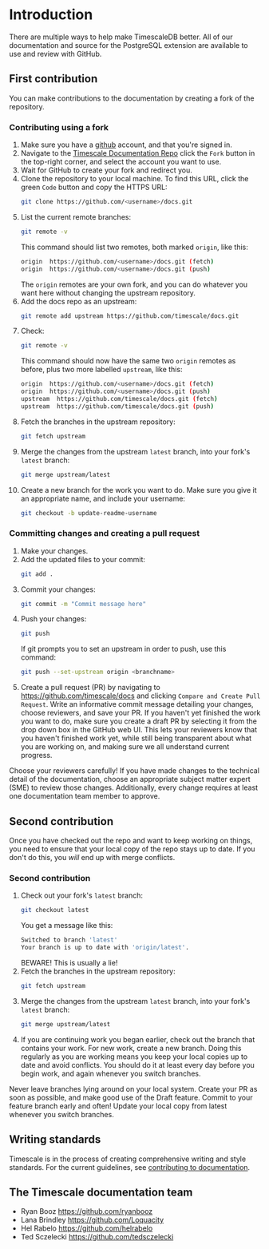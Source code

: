 # Introduction
There are multiple ways to help make TimescaleDB better. All of our
documentation and source for the PostgreSQL extension are available to use and
review with GitHub.

## First contribution
You can make contributions to the documentation by creating a fork of the
repository.

<procedure>

### Contributing using a fork
1.  Make sure you have a [github](github.com) account, and that you're signed in.
1.  Navigate to the [Timescale Documentation
Repo](https://github.com/timescale/docs) click the `Fork` button in the
top-right corner, and select the account you want to use.
1.  Wait for GitHub to create your fork and redirect you.
1.  Clone the repository to your local machine. To find this URL, click the green
    `Code` button and copy the HTTPS URL:
    ```bash
    git clone https://github.com/<username>/docs.git
    ```
1.  List the current remote branches:
    ```bash
    git remote -v
    ```
    This command should list two remotes, both marked `origin`, like this:
    ```bash
    origin  https://github.com/<username>/docs.git (fetch)
    origin  https://github.com/<username>/docs.git (push)
    ```
    The `origin` remotes are your own fork, and you can do whatever you want here without changing the upstream repository.
1.  Add the docs repo as an upstream:
    ```bash
    git remote add upstream https://github.com/timescale/docs.git
    ```
1.  Check:
    ```bash
    git remote -v
    ```
    This command should now have the same two `origin` remotes as before, plus two more labelled `upstream`, like this:
    ```bash
    origin  https://github.com/<username>/docs.git (fetch)
    origin  https://github.com/<username>/docs.git (push)
    upstream  https://github.com/timescale/docs.git (fetch)
    upstream  https://github.com/timescale/docs.git (push)
    ```
1.  Fetch the branches in the upstream repository:
    ```bash
    git fetch upstream
    ```
1.  Merge the changes from the upstream `latest` branch, into your fork's
    `latest` branch:
    ```bash
    git merge upstream/latest
    ```
1.  Create a new branch for the work you want to do. Make sure you give it an
    appropriate name, and include your username:
    ```bash
    git checkout -b update-readme-username
    ```

</procedure>

<procedure>

### Committing changes and creating a pull request
1.  Make your changes.
1.  Add the updated files to your commit:
    ```bash
    git add .
    ```
1.  Commit your changes:
    ```bash
    git commit -m "Commit message here"
    ```
1.  Push your changes:
    ```bash
    git push
    ```
    If git prompts you to set an upstream in order to push, use this command:
    ```bash
    git push --set-upstream origin <branchname>
    ```
1.  Create a pull request (PR) by navigating to <https://github.com/timescale/docs>
    and clicking `Compare and Create Pull Request`. Write an informative commit
    message detailing your changes, choose reviewers, and save your PR. If you
    haven't yet finished the work you want to do, make sure you create a draft PR by
    selecting it from the drop down box in the GitHub web UI. This lets your
    reviewers know that you haven't finished work yet, while still being transparent
    about what you are working on, and making sure we all understand current
    progress.

</procedure>

<highlight type="warning">Choose your reviewers carefully! If you have made changes to the technical
detail of the documentation, choose an appropriate subject matter expert (SME)
to review those changes. Additionally, every change requires at least one
documentation team member to approve.</highlight>

## Second contribution
Once you have checked out the repo and want to keep working on things, you need
to ensure that your local copy of the repo stays up to date. If you don't do
this, you *will* end up with merge conflicts.

<procedure>

### Second contribution
1.  Check out your fork's `latest` branch:
    ```bash
    git checkout latest
    ```
    You get a message like this:
    ```bash
    Switched to branch 'latest'
    Your branch is up to date with 'origin/latest'.
    ```
    BEWARE! This is usually a lie!
1.  Fetch the branches in the upstream repository:
    ```bash
    git fetch upstream
    ```
1.  Merge the changes from the upstream `latest` branch, into your fork's
    `latest` branch:
    ```bash
    git merge upstream/latest
    ```
1.  If you are continuing work you began earlier, check out the branch that
    contains your work. For new work, create a new branch. Doing this regularly as
    you are working means you keep your local copies up to date and avoid
    conflicts. You should do it at least every day before you begin work, and again
    whenever you switch branches.


</procedure>

<highlight type="warning">Never leave branches lying around on your local system. Create your PR as soon
as possible, and make good use of the Draft feature. Commit to your feature
branch early and often! Update your local copy from latest whenever you switch
branches.</highlight>

## Writing standards
Timescale is in the process of creating comprehensive writing and style standards. For the current guidelines, see [contributing to documentation][docs-standards].

## The Timescale documentation team
*   Ryan Booz <https://github.com/ryanbooz>
*   Lana Brindley <https://github.com/Loquacity>
*   Hel Rabelo <https://github.com/helrabelo>
*   Ted Sczelecki <https://github.com/tedsczelecki>


[docs-standards]: timescaledb/:currentVersion:/contribute-to-docs
